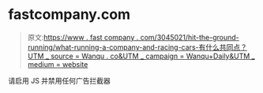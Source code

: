 # fastcompany.com

> 原文:[https://www . fast company . com/3045021/hit-the-ground-running/what-running-a-company-and-racing-cars-有什么共同点？UTM _ source = Wanqu . co&UTM _ campaign = Wanqu+Daily&UTM _ medium = website](https://www.fastcompany.com/3045021/hit-the-ground-running/what-running-a-company-and-racing-cars-has-in-common?utm_source=wanqu.co&utm_campaign=Wanqu+Daily&utm_medium=website)

请启用 JS 并禁用任何广告拦截器